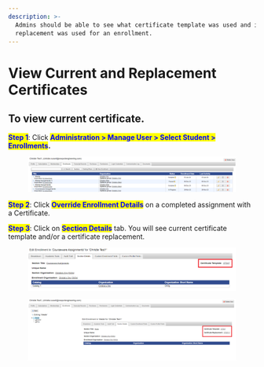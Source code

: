 ```yaml
---
description: >-
  Admins should be able to see what certificate template was used and if a
  replacement was used for an enrollment.
---
```


# View Current and Replacement Certificates

## **To view current certificate.**

<mark style="color:blue;">**Step 1**</mark>: Click <mark style="color:blue;">**Administration > Manage User > Select Student > Enrollments**</mark>**.**

<figure><img src="../../../../../.gitbook/assets/Screenshot 2024-01-10 143953.png" alt=""><figcaption></figcaption></figure>

<mark style="color:blue;">**Step 2**</mark>: Click <mark style="color:blue;">**Override Enrollment Details**</mark> on a completed assignment with a Certificate.

<mark style="color:blue;">**Step 3**</mark>: Click on <mark style="color:blue;">**Section Details**</mark> tab. You will see current certificate template and/or a certificate replacement.

<figure><img src="../../../../../.gitbook/assets/Screenshot 2024-01-10 175739 (1).png" alt=""><figcaption></figcaption></figure>

<figure><img src="../../../../../.gitbook/assets/Screenshot 2024-01-03 134846.png" alt=""><figcaption></figcaption></figure>
